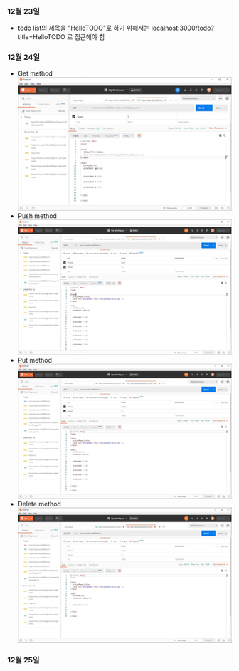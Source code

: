 ### 12월 23일
* todo list의 제목을 "HelloTODO"로 하기 위해서는 localhost:3000/todo?title=HelloTODO 로 접근해야 함


### 12월 24일
* Get method
 ![q1](./image/repo_12_24_1.png)
* Push method
 ![q2](./image/repo_12_24_2.png)
* Put method
 ![q3](./image/repo_12_24_3.png)
* Delete method
 ![q4](./image/repo_12_24_4.png)


 ### 12월 25일
